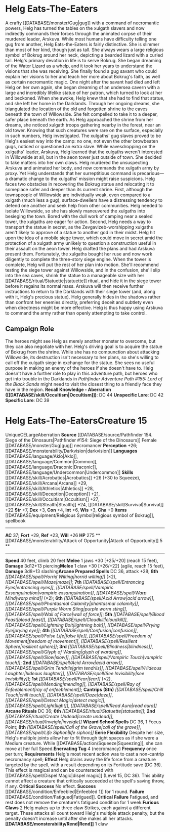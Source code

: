 ﻿---
ac: '37'
alignment: CE
charisma: '+0'
climb_speed: '20'
constitution: '+4'
creature_ability:
- Attack of Opportunity
- Eerie Flexibility
- Enervating Tug
- Furious Claws
- Rend
dexterity: '+3'
fortitude: '+29'
hp: '275'
id: '2125'
intelligence: '+6'
land_speed: '40'
language:
- '[[DATABASE/language/Aklo|Aklo]]'
- '[[DATABASE/language/Common|Common]]'
- '[[DATABASE/language/Draconic|Draconic]]'
- '[[DATABASE/language/Undercommon|Undercommon]]'
level: '15'
max_speed: '40'
name: Helg Eats-The-Eaters
perception: '+26'
rarity: Unique
reflex: '+23'
sense:
- '[[DATABASE/monsterability/Darkvision|darkvision]]'
size: Large
skill:
- '[[DATABASE/skill/Acrobatics|Acrobatics]] +26'
- '[[DATABASE/skill/Arcana|Arcana]] +29'
- '[[DATABASE/skill/Athletics|Athletics]] +28'
- '[[DATABASE/skill/Deception|Deception]] +21'
- '[[DATABASE/skill/Occultism|Occultism]] +27'
- '[[DATABASE/skill/Stealth|Stealth]] +24'
- '[[DATABASE/skill/Survival|Survival]] +22'
source: '[[DATABASE/source/Pathfinder 154. Siege of the Dinosaurs|Pathfinder #154:
  Siege of the Dinosaurs]]'
speed:
- 40 feet
- climb 20 feet
spell:
- '[[DATABASE/spell/Acid Arrow|Acid Arrow]]'
- '[[DATABASE/spell/Blindness|Blindness]]'
- '[[DATABASE/spell/Blood Feast|Blood Feast]]'
- '[[DATABASE/spell/Call of the Grave|Call of the Grave]]'
- '[[DATABASE/spell/Chill Touch|Chill Touch]]'
- '[[DATABASE/spell/Cloudkill|Cloudkill]]'
- '[[DATABASE/spell/Confusion|Confusion]]'
- '[[DATABASE/spell/Daze|Daze]]'
- '[[DATABASE/spell/Detect Magic|Detect Magic]]'
- '[[DATABASE/spell/Entrancing Eyes|Entrancing Eyes]]'
- '[[DATABASE/spell/False Life|False Life]]'
- '[[DATABASE/spell/Fear|Fear]]'
- '[[DATABASE/spell/Freedom of Movement|Freedom of Movement]]'
- '[[DATABASE/spell/Glyph of Warding|Glyph of Warding]]'
- '[[DATABASE/spell/Grim Tendrils|Grim Tendrils]]'
- '[[DATABASE/spell/Hideous Laughter|Hideous Laughter]]'
- '[[DATABASE/spell/Horrid Wilting|Horrid Wilting]]'
- '[[DATABASE/spell/Life Siphon|Life Siphon]]'
- '[[DATABASE/spell/Light|Light]]'
- '[[DATABASE/spell/Lightning Bolt|LightningBolt]]'
- '[[DATABASE/spell/Maze|Maze]]'
- '[[DATABASE/spell/Mending|Mending]]'
- '[[DATABASE/spell/Phantasmal Calamity|Phantasmal Calamity]]'
- '[[DATABASE/spell/Prying Eye|Prying Eye]]'
- '[[DATABASE/spell/Purple Worm Sting|Purple Worm Sting]]'
- '[[DATABASE/spell/Ray of Enfeeblement|Ray of Enfeeblement]]'
- '[[DATABASE/spell/Read Aura|Read Aura]]'
- '[[DATABASE/spell/Resilient Sphere|Resilient Sphere]]'
- '[[DATABASE/spell/See Invisibility|See Invisibility]]'
- '[[DATABASE/spell/Slow|Slow]]'
- '[[DATABASE/spell/Vampiric Exsanguination|VampiricExsanguination]]'
- '[[DATABASE/spell/Vampiric Touch|Vampiric Touch]]'
- '[[DATABASE/spell/Wall of Force|Wall of Force]]'
- '[[DATABASE/spell/Warp Mind|Warp Mind]]'
strength: '+7'
strength_req: '7'
strongest_save:
- Fortitude
trait:
- '[[DATABASE/trait/Aberration|Aberration]]'
- '[[DATABASE/trait/Unique|Unique]]'
type: Creature
vision: Darkvision
weakest_save:
- Reflex
will: '+26'
wisdom: '+3'

---
# Helg Eats-The-Eaters

A crafty [[DATABASE/monster/Gug|gug]] with a command of necromantic powers, Helg has turned the tables on the xulgath slavers and now indirectly commands their forces through the animated corpse of their murdered leader, Arskuva. 
 While most humans have difficulty telling one gug from another, Helg Eats-the-Eaters is fairly distinctive. She is slimmer than most of her kind, though just as tall. She always wears a large religious symbol of Bokrug around her neck, depicting a bearded lizard with a curled tail.
 Helg's primary devotion in life is to serve Bokrug. She began dreaming of the Water Lizard as a whelp, and it took her years to understand the visions that she was receiving. She finally found a gug savant who could explain her visions to her and teach her more about Bokrug's faith, as well as certain necromantic magic. One night after the savant had died and left Helg on her own again, she began dreaming of an undersea cavern with a large and incredibly lifelike statue of her patron, which turned to look at her and beckoned. When she awoke, Helg knew that she had to find that statue, and she left her home in the Darklands. Through her ongoing dreams, she triangulated the location of the old and forgotten shrine to the caves beneath the town of Willowside. She felt compelled to take it to a deeper, safer place beneath the earth.
 As Helg approached the shrine from her dreams, she noticed xulgath troops gathering nearby in the forest, near an old tower. Knowing that such creatures were rare on the surface, especially in such numbers, Helg investigated. The xulgaths' gug slaves proved to be Helg's easiest way into the camp: no one, not even the other browbeaten gugs, noticed or questioned an extra slave. While eavesdropping on the xulgaths' leader, Arskuva, Helg learned that the xulgaths weren't interested in Willowside at all, but in the aeon tower just outside of town. She decided to take matters into her own claws.
 Helg murdered the unsuspecting Arskuva and animated her body, and now commands the xulgath army by proxy. Yet Helg understands that her surreptitious command is precarious—a dramatic change to the xulgaths' mission might raise suspicions.
 Helg faces two obstacles in recovering the Bokrug statue and relocating it to someplace safer and deeper than its current shrine. First, although the townspeople of Willowside are individually weak, even compared to a xulgath (much less a gug), surface-dwellers have a distressing tendency to defend one another and seek help from other communities. Helg needed to isolate Willowside, so she has slowly maneuvered the xulgaths into besieging the town. Bored with the dull work of camping near a sealed tower, the xulgaths are eager for action.
 Second, Helg needs a way to transport the statue in secret, as the Zevgavizeb-worshipping xulgaths aren't likely to approve of a statue to another god in their midst. Helg hit upon the idea of a mobile siege tower, which could move in secret amid the protection of a xulgath army unlikely to question a construction useful in their assault on the aeon tower. Helg drafted the plans and had Arskuva present them. Fortunately, the xulgaths bought her ruse and now work diligently to complete the three-story siege engine.
 When the tower is complete, Helg will put the rest of her plan into motion. She'll recommend testing the siege tower against Willowside, and in the confusion, she'll slip into the sea caves, shrink the statue to a manageable size with her [[DATABASE/ritual/Statuette|statuette]] ritual, and hide it in the siege tower before it regains its normal mass. Arskuva will then receive further instructions to return to the Darklands with their siege tower (and, along with it, Helg's precious statue).
 Helg generally hides in the shadows rather than confront her enemies directly, preferring deceit and subtlety even when directness might be more effective. Helg is thus happy using Arskuva to command the army rather than openly attempting to take control.

## Campaign Role

The heroes might see Helg as merely another monster to overcome, but they can also negotiate with her. Helg's driving goal is to acquire the statue of Bokrug from the shrine. While she has no compunction about attacking Willowside, its destruction isn't necessary to her plans, so she's willing to call off the xulgath siege in exchange for the statue. She sees no useful purpose in making an enemy of the heroes if she doesn't have to. Helg doesn't have a further role to play in this adventure path, but heroes who get into trouble in the Darklands in _Pathfinder Adventure Path #155: Lord of the Black Sands_ might need to visit the closest thing to a friendly face they have in the region.
**Recall Knowledge - Aberration ([[DATABASE/skill/Occultism|Occultism]])**: DC 44
**Unspecific Lore**: DC 42
**Specific Lore**: DC 39

# Helg Eats-The-Eaters<span class="item-type">Creature 15</span>

<span class="trait-unique item-trait">Unique</span><span class="trait-alignment item-trait">CE</span><span class="trait-size item-trait">Large</span><span class="item-trait">Aberration</span>
**Source** [[DATABASE/source/Pathfinder 154. Siege of the Dinosaurs|Pathfinder #154: Siege of the Dinosaurs]]
Female [[DATABASE/monster/Gug|gug]] necromancer
**Perception** +26; [[DATABASE/monsterability/Darkvision|darkvision]]
**Languages** [[DATABASE/language/Aklo|Aklo]], [[DATABASE/language/Common|Common]], [[DATABASE/language/Draconic|Draconic]], [[DATABASE/language/Undercommon|Undercommon]]
**Skills** [[DATABASE/skill/Acrobatics|Acrobatics]] +26 (+30 to Squeeze), [[DATABASE/skill/Arcana|Arcana]] +29, [[DATABASE/skill/Athletics|Athletics]] +28, [[DATABASE/skill/Deception|Deception]] +21, [[DATABASE/skill/Occultism|Occultism]] +27, [[DATABASE/skill/Stealth|Stealth]] +24, [[DATABASE/skill/Survival|Survival]] +22
**Str** +7, **Dex** +3, **Con** +4, **Int** +6, **Wis** +3, **Cha** +0
**Items** [[DATABASE/equipment/Religious Symbol|religious symbol of Bokrug]], spellbook

---
**AC** 37; **Fort** +29, **Ref** +23, **Will** +26
**HP** 275
<span class="in-box-ability">**[[DATABASE/monsterability/Attack of Opportunity|Attack of Opportunity]] <span class="action-icon">5</span> ** </span>

---
**Speed** 40 feet, climb 20 feet
<span class="in-box-ability">**Melee** <span class="action-icon">1</span> jaws +30 [+25/+20] (reach 15 feet), **Damage** 3d12+13 piercing</span><span class="in-box-ability">**Melee** <span class="action-icon">1</span> claw +30 [+26/+22] (agile, reach 15 feet), **Damage** 3d8+13 slashing</span>**Arcane Prepared Spells** DC 36, attack +28; **8th** _[[DATABASE/spell/Horrid Wilting|horrid wilting]]_ (×2), _[[DATABASE/spell/Maze|maze]]_; **7th** _[[DATABASE/spell/Entrancing Eyes|entrancing eyes]]_, _[[DATABASE/spell/Vampiric Exsanguination|vampiric exsanguination]]_, _[[DATABASE/spell/Warp Mind|warp mind]]_ (×2); **6th** _[[DATABASE/spell/Acid Arrow|acid arrow]]_, _[[DATABASE/spell/Phantasmal Calamity|phantasmal calamity]]_, _[[DATABASE/spell/Purple Worm Sting|purple worm sting]]_, _[[DATABASE/spell/Wall of Force|wall of force]]_; **5th** _[[DATABASE/spell/Blood Feast|blood feast]]_, _[[DATABASE/spell/Cloudkill|cloudkill]]_, _[[DATABASE/spell/Lightning Bolt|lightning bolt]]_, _[[DATABASE/spell/Prying Eye|prying eye]]_; **4th** _[[DATABASE/spell/Confusion|confusion]]_, _[[DATABASE/spell/False Life|false life]]_, _[[DATABASE/spell/Freedom of Movement|freedom of movement]]_, _[[DATABASE/spell/Resilient Sphere|resilient sphere]]_; **3rd** _[[DATABASE/spell/Blindness|blindness]]_, _[[DATABASE/spell/Glyph of Warding|glyph of warding]]_, _[[DATABASE/spell/Slow|slow]]_, _[[DATABASE/spell/Vampiric Touch|vampiric touch]]_; **2nd** _[[DATABASE/spell/Acid Arrow|acid arrow]]_, _[[DATABASE/spell/Grim Tendrils|grim tendrils]]_, _[[DATABASE/spell/Hideous Laughter|hideous laughter]]_, _[[DATABASE/spell/See Invisibility|see invisibility]]_; **1st** _[[DATABASE/spell/Fear|fear]]_ (×2), _[[DATABASE/spell/Mending|mending]]_, _[[DATABASE/spell/Ray of Enfeeblement|ray of enfeeblement]]_; **Cantrips** **(8th)** _[[DATABASE/spell/Chill Touch|chill touch]]_, _[[DATABASE/spell/Daze|daze]]_, _[[DATABASE/spell/Detect Magic|detect magic]]_, _[[DATABASE/spell/Light|light]]_, _[[DATABASE/spell/Read Aura|read aura]]_
**Arcane Rituals** DC 36; **6th** _[[DATABASE/ritual/Statuette|statuette]]_; **2nd** _[[DATABASE/ritual/Create Undead|create undead]]_, _[[DATABASE/ritual/Inveigle|inveigle]]_
**Wizard School Spells** DC 36, 1 Focus Point; **8th** _[[DATABASE/spell/Call of the Grave|call of the grave]]_, _[[DATABASE/spell/Life Siphon|life siphon]]_
<span class="in-box-ability">**Eerie Flexibility** Despite her size, Helg's multiple joints allow her to fit through tight spaces as if she were a Medium creature. While [[DATABASE/action/Squeeze|Squeezing]], she can move at her full Speed.</span><span class="in-box-ability">**Enervating Tug** <span class="action-icon">4</span> (necromancy) **Frequency** once per turn; **Requirements** Helg's most recent action was to cast a non-cantrip necromancy spell; **Effect** Helg drains away the life force from a creature targeted by the spell, with a result depending on its Fortitude save (DC 36). This effect is magical and can be counteracted with [[DATABASE/spell/Dispel Magic|dispel magic]] (Level 15, DC 36). This ability cannot affect a creature that critically succeeded at the spell's saving throw, if any.
 **Critical Success** No effect. 
**Success** [[DATABASE/condition/Enfeebled|Enfeebled 1]] for 1 round. 
**Failure** [[DATABASE/condition/Fatigued|Fatigued]]. 
**Critical Failure** Fatigued, and rest does not remove the creature's fatigued condition for 1 week.</span><span class="in-box-ability">**Furious Claws** <span class="action-icon">2</span> Helg makes up to three claw Strikes, each against a different target. These attacks all count toward Helg's multiple attack penalty, but the penalty doesn't increase until after she makes all her attacks.</span><span class="in-box-ability">**[[DATABASE/monsterability/Rend|Rend]]** <span class="action-icon">1</span> claw</span>